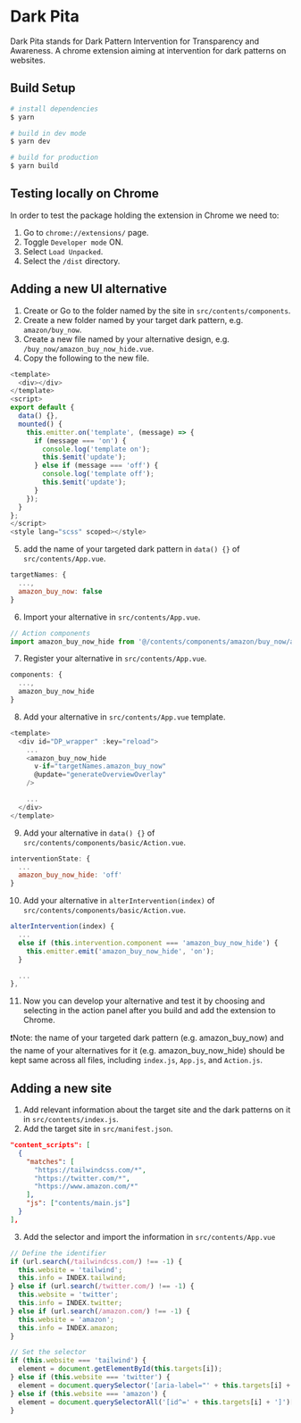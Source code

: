 # Dark Pita

Dark Pita stands for Dark Pattern Intervention for Transparency and Awareness. A chrome extension aiming at intervention for dark patterns on websites.

## Build Setup

```bash
# install dependencies
$ yarn

# build in dev mode
$ yarn dev

# build for production
$ yarn build
```

## Testing locally on Chrome

In order to test the package holding the extension in Chrome we need to:

1. Go to `chrome://extensions/` page.
2. Toggle `Developer mode` ON.
3. Select `Load Unpacked`.
4. Select the `/dist` directory.

## Adding a new UI alternative

1. Create or Go to the folder named by the site in `src/contents/components`.
2. Create a new folder named by your target dark pattern, e.g. `amazon/buy_now`.
3. Create a new file named by your alternative design, e.g. `/buy_now/amazon_buy_now_hide.vue`.
4. Copy the following to the new file.

```javascript
<template>
  <div></div>
</template>
<script>
export default {
  data() {},
  mounted() {
    this.emitter.on('template', (message) => {
      if (message === 'on') {
        console.log('template on');
        this.$emit('update');
      } else if (message === 'off') {
        console.log('template off');
        this.$emit('update');
      }
    });
  }
};
</script>
<style lang="scss" scoped></style>
```

5. add the name of your targeted dark pattern in `data() {}` of `src/contents/App.vue`.

```javascript
targetNames: {
  ...,
  amazon_buy_now: false
}
```

6. Import your alternative in `src/contents/App.vue`.

```javascript
// Action components
import amazon_buy_now_hide from '@/contents/components/amazon/buy_now/amazon_buy_now_hide.vue';
```

7. Register your alternative in `src/contents/App.vue`.

```javascript
components: {
  ...,
  amazon_buy_now_hide
}
```

8. Add your alternative in `src/contents/App.vue` template.

```javascript
<template>
  <div id="DP_wrapper" :key="reload">
    ...
    <amazon_buy_now_hide
      v-if="targetNames.amazon_buy_now"
      @update="generateOverviewOverlay"
    />

    ...
  </div>
</template>
```

9. Add your alternative in `data() {}` of `src/contents/components/basic/Action.vue`.

```javascript
interventionState: {
  ...
  amazon_buy_now_hide: 'off'
}
```

10. Add your alternative in `alterIntervention(index)` of `src/contents/components/basic/Action.vue`.

```javascript
alterIntervention(index) {
  ...
  else if (this.intervention.component === 'amazon_buy_now_hide') {
    this.emitter.emit('amazon_buy_now_hide', 'on');
  }

  ...
},
```

11. Now you can develop your alternative and test it by choosing and selecting in the action panel after you build and add the extension to Chrome.

:exclamation:Note: the name of your targeted dark pattern (e.g. amazon_buy_now) and the name of your alternatives for it (e.g. amazon_buy_now_hide) should be kept same across all files, including `index.js`, `App.js`, and `Action.js`.

## Adding a new site

1. Add relevant information about the target site and the dark patterns on it in `src/contents/index.js`.
2. Add the target site in `src/manifest.json`.

```json
"content_scripts": [
  {
    "matches": [
      "https://tailwindcss.com/*",
      "https://twitter.com/*",
      "https://www.amazon.com/*"
    ],
    "js": ["contents/main.js"]
  }
],
```

3. Add the selector and import the information in `src/contents/App.vue`

```javascript
// Define the identifier
if (url.search(/tailwindcss.com/) !== -1) {
  this.website = 'tailwind';
  this.info = INDEX.tailwind;
} else if (url.search(/twitter.com/) !== -1) {
  this.website = 'twitter';
  this.info = INDEX.twitter;
} else if (url.search(/amazon.com/) !== -1) {
  this.website = 'amazon';
  this.info = INDEX.amazon;
}
```

```javascript
// Set the selector
if (this.website === 'tailwind') {
  element = document.getElementById(this.targets[i]);
} else if (this.website === 'twitter') {
  element = document.querySelector('[aria-label="' + this.targets[i] + '"]');
} else if (this.website === 'amazon') {
  element = document.querySelectorAll('[id^=' + this.targets[i] + ']')[0];
}
```
